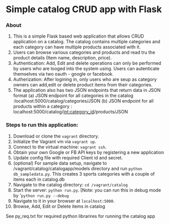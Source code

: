 Simple catalog CRUD app with Flask 
=============
### About
1. This is a simple Flask based web application that allows CRUD application on a catalog. The catalog contains multiple categories and each category can have multiple products associated with it. 
2. Users can browse various categories and products and read tru the product details (Item name, description, price).
3. Authentication: Add, Edit and delete operations can only be performed by users who are looged into the system using. Users can autenticate themselves via two oauth  - google or facebook. 
4. Autherization: After logining in, only users who are seup as category owners can add,edit or delete product items from their categories.
5. The application also has two JSON endpoints that return data in JSON format   (a) JSON endpoint for all categories in the catalog :localhost:5000/catalog/categories/JSON  (b) JSON endpoint for all products within a category : localhost:5000/catalog/<int:category_id>/products/JSON

### Steps to run this application: 

1. Download or clone the `vagrant` directory.
2. Initialize the Vagrant vm via `vagrant up`.
3. Connect to the virtual machine: `vagrant ssh`.
4. Obtain your own Google or FB API keys by registering a new application
5. Update config file with required Client id and secret.
6. (optional) For sample data setup, navigate to /vagrant/catalog/catalogapp/models directory and run `python db_sampledata.py`. This creates 3 sports categories with a couple of items each in catalog.db
7. Navigate to the catalog directory: `cd /vagrant/catalog`
8. Start the server: `python run.py`. [Note: you can run this in debug mode by '`python run.py --debug`
9. Navigate to it in your browser  at `localhost:5000`.  
10. Browse, Add, Edit or Delete items in catalog

See py_req.txt for required python librarires for running the catalog app